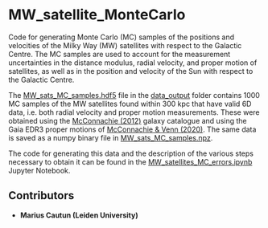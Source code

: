 # MW_satellite_MonteCarlo  

Code for generating Monte Carlo (MC) samples of the positions and velocities of the Milky Way (MW) satellites with respect to the Galactic Centre. The MC samples are used to account for the measurement uncertainties in the distance modulus, radial velocity, and proper motion of satellites, as well as in the position and velocity of the Sun with respect to the Galactic Centre.  

The [MW_sats_MC_samples.hdf5](data_output/MW_sats_MC_samples.hdf5) file in the [data_output](data_output) folder contains 1000 MC samples of the MW satellites found within 300 kpc that have valid 6D data, i.e. both radial velocity and proper motion measurements. These were obtained using the [McConnachie (2012)](http://www.astro.uvic.ca/~alan/Nearby_Dwarf_Database.html) galaxy catalogue and using the Gaia EDR3 proper motions of [McConnachie & Venn (2020)](https://ui.adsabs.harvard.edu/abs/2020RNAAS...4..229M/abstract). The same data is saved as a numpy binary file in [MW_sats_MC_samples.npz](data_output/MW_sats_MC_samples.npz).

The code for generating this data and the description of the various steps necessary to obtain it can be found in the [MW_satellites_MC_errors.ipynb](MW_satellites_MC_errors.ipynb) Jupyter Notebook.

## Contributors
* **Marius Cautun (Leiden University)** 
